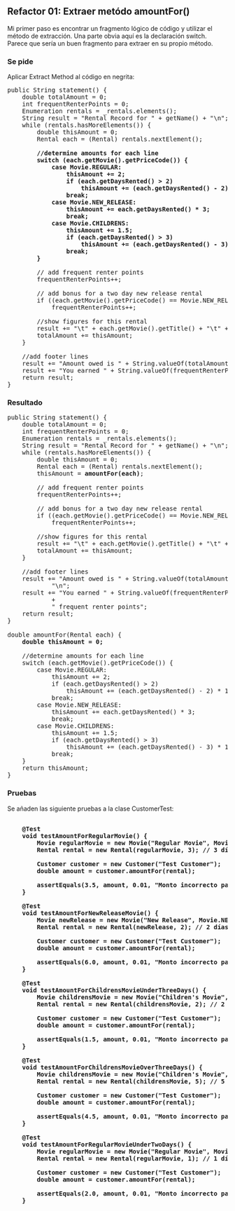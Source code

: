 ## Refactor 01: Extraer metódo amountFor()

Mi primer paso es encontrar un fragmento lógico de código y utilizar el método de extracción. Una parte obvia aquí 
es la declaración switch. Parece que sería un buen fragmento para extraer en su propio método.

### Se pide 

Aplicar Extract Method al código en negrita:

<pre>
public String statement() {
    double totalAmount = 0;
    int frequentRenterPoints = 0;
    Enumeration rentals = _rentals.elements();
    String result = "Rental Record for " + getName() + "\n";
    while (rentals.hasMoreElements()) {
        double thisAmount = 0;
        Rental each = (Rental) rentals.nextElement();
        <b>
        //determine amounts for each line
        switch (each.getMovie().getPriceCode()) {
            case Movie.REGULAR:
                thisAmount += 2;
                if (each.getDaysRented() > 2)
                    thisAmount += (each.getDaysRented() - 2) * 1.5;
                break;
            case Movie.NEW_RELEASE:
                thisAmount += each.getDaysRented() * 3;
                break;
            case Movie.CHILDRENS:
                thisAmount += 1.5;
                if (each.getDaysRented() > 3)
                    thisAmount += (each.getDaysRented() - 3) * 1.5;
                break;
        }
        </b>
        // add frequent renter points
        frequentRenterPoints++;

        // add bonus for a two day new release rental
        if ((each.getMovie().getPriceCode() == Movie.NEW_RELEASE) && each.getDaysRented() > 1) 
            frequentRenterPoints++;

        //show figures for this rental
        result += "\t" + each.getMovie().getTitle() + "\t" + String.valueOf(thisAmount) + "\n";
        totalAmount += thisAmount;
    }

    //add footer lines
    result += "Amount owed is " + String.valueOf(totalAmount) + "\n";
    result += "You earned " + String.valueOf(frequentRenterPoints) + " frequent renter points";
    return result;
}
</pre>

### Resultado

<pre>
public String statement() {
    double totalAmount = 0;
    int frequentRenterPoints = 0;
    Enumeration rentals = _rentals.elements();
    String result = "Rental Record for " + getName() + "\n";
    while (rentals.hasMoreElements()) {
        double thisAmount = 0;
        Rental each = (Rental) rentals.nextElement();
        thisAmount = <b>amountFor(each)</b>;

        // add frequent renter points
        frequentRenterPoints++;

        // add bonus for a two day new release rental
        if ((each.getMovie().getPriceCode() == Movie.NEW_RELEASE) && each.getDaysRented() > 1) 
            frequentRenterPoints++;

        //show figures for this rental
        result += "\t" + each.getMovie().getTitle() + "\t" + String.valueOf(thisAmount) + "\n";
        totalAmount += thisAmount;
    }

    //add footer lines
    result += "Amount owed is " + String.valueOf(totalAmount) +
            "\n";
    result += "You earned " + String.valueOf(frequentRenterPoints)
            +
            " frequent renter points";
    return result;
}

double amountFor(Rental each) {
    <b>double thisAmount = 0;</b>

    //determine amounts for each line
    switch (each.getMovie().getPriceCode()) {
        case Movie.REGULAR:
            thisAmount += 2;
            if (each.getDaysRented() > 2)
                thisAmount += (each.getDaysRented() - 2) * 1.5;
            break;
        case Movie.NEW_RELEASE:
            thisAmount += each.getDaysRented() * 3;
            break;
        case Movie.CHILDRENS:
            thisAmount += 1.5;
            if (each.getDaysRented() > 3)
                thisAmount += (each.getDaysRented() - 3) * 1.5;
            break;
    }
    return thisAmount;
}
</pre>

### Pruebas

Se añaden las siguiente pruebas a la clase CustomerTest:

<pre>
<b>
    @Test
    void testAmountForRegularMovie() {
        Movie regularMovie = new Movie("Regular Movie", Movie.REGULAR);
        Rental rental = new Rental(regularMovie, 3); // 3 días de alquiler

        Customer customer = new Customer("Test Customer");
        double amount = customer.amountFor(rental);

        assertEquals(3.5, amount, 0.01, "Monto incorrecto para película regular con más de 2 días de alquiler");
    }

    @Test
    void testAmountForNewReleaseMovie() {
        Movie newRelease = new Movie("New Release", Movie.NEW_RELEASE);
        Rental rental = new Rental(newRelease, 2); // 2 días de alquiler

        Customer customer = new Customer("Test Customer");
        double amount = customer.amountFor(rental);

        assertEquals(6.0, amount, 0.01, "Monto incorrecto para un nuevo lanzamiento");
    }

    @Test
    void testAmountForChildrensMovieUnderThreeDays() {
        Movie childrensMovie = new Movie("Children's Movie", Movie.CHILDRENS);
        Rental rental = new Rental(childrensMovie, 2); // 2 días de alquiler

        Customer customer = new Customer("Test Customer");
        double amount = customer.amountFor(rental);

        assertEquals(1.5, amount, 0.01, "Monto incorrecto para película infantil con menos de 3 días de alquiler");
    }

    @Test
    void testAmountForChildrensMovieOverThreeDays() {
        Movie childrensMovie = new Movie("Children's Movie", Movie.CHILDRENS);
        Rental rental = new Rental(childrensMovie, 5); // 5 días de alquiler

        Customer customer = new Customer("Test Customer");
        double amount = customer.amountFor(rental);

        assertEquals(4.5, amount, 0.01, "Monto incorrecto para película infantil con más de 3 días de alquiler");
    }

    @Test
    void testAmountForRegularMovieUnderTwoDays() {
        Movie regularMovie = new Movie("Regular Movie", Movie.REGULAR);
        Rental rental = new Rental(regularMovie, 1); // 1 día de alquiler

        Customer customer = new Customer("Test Customer");
        double amount = customer.amountFor(rental);

        assertEquals(2.0, amount, 0.01, "Monto incorrecto para película regular con menos de 2 días de alquiler");
    }
</b>
</pre>



